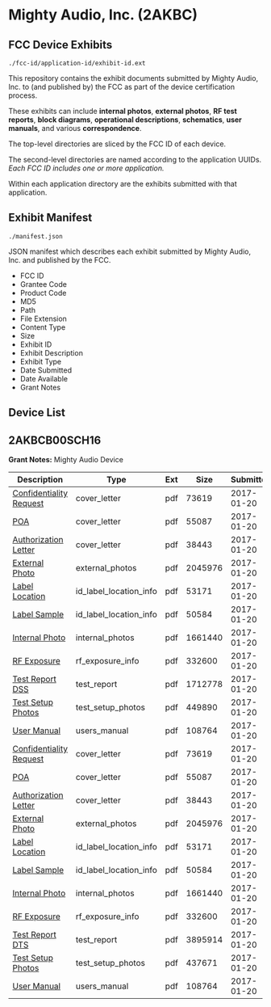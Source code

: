 # Mighty Audio, Inc. (2AKBC)
## FCC Device Exhibits

```
./fcc-id/application-id/exhibit-id.ext
```

This repository contains the exhibit documents submitted by Mighty Audio, Inc. to (and published by) the FCC as part of the device certification process.

These exhibits can include **internal photos**, **external photos**, **RF test reports**, **block diagrams**, **operational descriptions**, **schematics**, **user manuals**, and various **correspondence**.

The top-level directories are sliced by the FCC ID of each device.

The second-level directories are named according to the application UUIDs. *Each FCC ID includes one or more application.*

Within each application directory are the exhibits submitted with that application. 

## Exhibit Manifest

```
./manifest.json
```

JSON manifest which describes each exhibit submitted by Mighty Audio, Inc. and published by the FCC.

- FCC ID
- Grantee Code
- Product Code
- MD5
- Path
- File Extension
- Content Type
- Size
- Exhibit ID
- Exhibit Description
- Exhibit Type
- Date Submitted
- Date Available
- Grant Notes

## Device List
## 2AKBCB00SCH16
**Grant Notes:** Mighty Audio Device

| Description | Type | Ext | Size | Submitted | Available |
| ----------- | ---- | --- | ---- | --------- | --------- |
| [Confidentiality Request](2AKBCB00SCH16/3116e780c1561b8a25a2da5264518715/3265492.pdf) | cover_letter | pdf | 73619 | 2017-01-20 | 2017-01-23 |
| [POA](2AKBCB00SCH16/3116e780c1561b8a25a2da5264518715/3265493.pdf) | cover_letter | pdf | 55087 | 2017-01-20 | 2017-01-23 |
| [Authorization Letter](2AKBCB00SCH16/3116e780c1561b8a25a2da5264518715/3265494.pdf) | cover_letter | pdf | 38443 | 2017-01-20 | 2017-01-23 |
| [External Photo](2AKBCB00SCH16/3116e780c1561b8a25a2da5264518715/3265488.pdf) | external_photos | pdf | 2045976 | 2017-01-20 | 2017-07-22 |
| [Label Location](2AKBCB00SCH16/3116e780c1561b8a25a2da5264518715/3265496.pdf) | id_label_location_info | pdf | 53171 | 2017-01-20 | 2017-01-23 |
| [Label Sample](2AKBCB00SCH16/3116e780c1561b8a25a2da5264518715/3265497.pdf) | id_label_location_info | pdf | 50584 | 2017-01-20 | 2017-01-23 |
| [Internal Photo](2AKBCB00SCH16/3116e780c1561b8a25a2da5264518715/3265489.pdf) | internal_photos | pdf | 1661440 | 2017-01-20 | 2017-07-22 |
| [RF Exposure](2AKBCB00SCH16/3116e780c1561b8a25a2da5264518715/3265495.pdf) | rf_exposure_info | pdf | 332600 | 2017-01-20 | 2017-01-23 |
| [Test Report DSS](2AKBCB00SCH16/3116e780c1561b8a25a2da5264518715/3265515.pdf) | test_report | pdf | 1712778 | 2017-01-20 | 2017-01-23 |
| [Test Setup Photos](2AKBCB00SCH16/3116e780c1561b8a25a2da5264518715/3265506.pdf) | test_setup_photos | pdf | 449890 | 2017-01-20 | 2017-07-22 |
| [User Manual](2AKBCB00SCH16/3116e780c1561b8a25a2da5264518715/3265491.pdf) | users_manual | pdf | 108764 | 2017-01-20 | 2017-07-22 |
| [Confidentiality Request](2AKBCB00SCH16/70f9138c2c90124424c73f43f269b676/3265492.pdf) | cover_letter | pdf | 73619 | 2017-01-20 | 2017-01-23 |
| [POA](2AKBCB00SCH16/70f9138c2c90124424c73f43f269b676/3265493.pdf) | cover_letter | pdf | 55087 | 2017-01-20 | 2017-01-23 |
| [Authorization Letter](2AKBCB00SCH16/70f9138c2c90124424c73f43f269b676/3265494.pdf) | cover_letter | pdf | 38443 | 2017-01-20 | 2017-01-23 |
| [External Photo](2AKBCB00SCH16/70f9138c2c90124424c73f43f269b676/3265488.pdf) | external_photos | pdf | 2045976 | 2017-01-20 | 2017-07-22 |
| [Label Location](2AKBCB00SCH16/70f9138c2c90124424c73f43f269b676/3265496.pdf) | id_label_location_info | pdf | 53171 | 2017-01-20 | 2017-01-23 |
| [Label Sample](2AKBCB00SCH16/70f9138c2c90124424c73f43f269b676/3265497.pdf) | id_label_location_info | pdf | 50584 | 2017-01-20 | 2017-01-23 |
| [Internal Photo](2AKBCB00SCH16/70f9138c2c90124424c73f43f269b676/3265489.pdf) | internal_photos | pdf | 1661440 | 2017-01-20 | 2017-07-22 |
| [RF Exposure](2AKBCB00SCH16/70f9138c2c90124424c73f43f269b676/3265495.pdf) | rf_exposure_info | pdf | 332600 | 2017-01-20 | 2017-01-23 |
| [Test Report DTS](2AKBCB00SCH16/70f9138c2c90124424c73f43f269b676/3265498.pdf) | test_report | pdf | 3895914 | 2017-01-20 | 2017-01-23 |
| [Test Setup Photos](2AKBCB00SCH16/70f9138c2c90124424c73f43f269b676/3265490.pdf) | test_setup_photos | pdf | 437671 | 2017-01-20 | 2017-07-22 |
| [User Manual](2AKBCB00SCH16/70f9138c2c90124424c73f43f269b676/3265491.pdf) | users_manual | pdf | 108764 | 2017-01-20 | 2017-07-22 |
